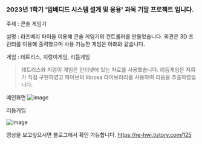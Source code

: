 ### 2023년 1학기 '임베디드 시스템 설계 및 응용' 과목 기말 프로젝트 입니다.

주제 : 콘솔 게임기

설명 : 라즈베리 파이을 이용해 콘솔 게임기의 컨트롤러를 만들었습니다. 외관은 3D 프린터를 이용해 출력했으며 사용 가능한 게임은 아래와 같습니다.

게임 : 테트리스, 지렁이게임, 리듬게임

> 테트리스와 지렁이 게임은 인터넷에 있는 자료를 사용했습니다. 리듬게임은 저희가 직접 구현하였고 파이썬의 librosa 라이브러리를 사용하여 리듬을 추출하였습니다. 

메인화면
![image](https://github.com/myeong-jae-hwi/2023_1_project/assets/72872676/4e68730d-d66a-4252-b589-6a6cd0f888ac)

리듬게임

![image](https://github.com/myeong-jae-hwi/2023_1_project/assets/72872676/77e6ab3b-8239-404f-bda0-944dc1b8114d)

영상을 보고싶으시면 블로그에서 확인 가능합니다.
https://re-hwi.tistory.com/125
